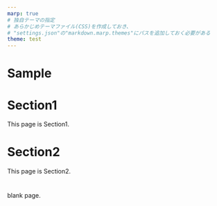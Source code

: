 ```yaml
---
marp: true
# 独自テーマの指定
# あらかじめテーマファイル(CSS)を作成しておき、
# "settings.json"の"markdown.marp.themes"にパスを追加しておく必要がある
theme: test
---
```


<!--
class : title
headingDivider: 1
-->

# Sample

<!--
class: slides
_footer: 'Photo by Michal Vasko　on Unsplash'
-->

# Section1

<!--
class: slides
_footer: 'Photo by Michal Vasko　on Unsplash'
paginate: true
-->

This page is Section1.

# Section2

This page is Section2.

#

blank page.